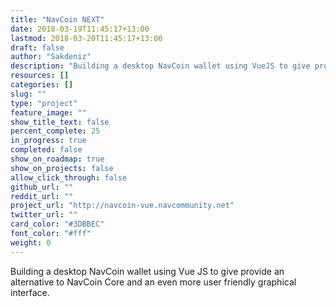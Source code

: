 ```yaml
---
title: "NavCoin NEXT"
date: 2018-03-19T11:45:17+13:00
lastmod: 2018-03-20T11:45:17+13:00
draft: false
author: "Sakdeniz"
description: "Building a desktop NavCoin wallet using VueJS to give provide an alternative to NavCoin Core and an even more user friendly graphical interface."
resources: []
categories: []
slug: ""
type: "project"
feature_image: ""
show_title_text: false
percent_complete: 25
in_progress: true
completed: false
show_on_roadmap: true
show_on_projects: false
allow_click_through: false
github_url: ""
reddit_url: ""
project_url: "http://navcoin-vue.navcommunity.net"
twitter_url: ""
card_color: "#3DBBEC"
font_color: "#fff"
weight: 0
---
```

Building a desktop NavCoin wallet using Vue JS to give provide an alternative to NavCoin Core and an even more user friendly graphical interface.
<!--more-->